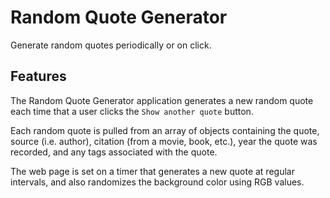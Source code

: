 # Random Quote Generator

Generate random quotes periodically or on click.

## Features
The Random Quote Generator application generates a new random quote each time that a user clicks the `Show another quote` button. 

Each random quote is pulled from an array of objects containing the quote, source (i.e. author), citation (from a movie, book, etc.), year the quote was recorded, and any tags associated with the quote.

The web page is set on a timer that generates a new quote at regular intervals, and also randomizes the background color using RGB values. 
